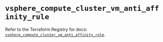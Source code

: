 # `vsphere_compute_cluster_vm_anti_affinity_rule`

Refer to the Terraform Registry for docs: [`vsphere_compute_cluster_vm_anti_affinity_rule`](https://registry.terraform.io/providers/hashicorp/vsphere/2.6.1/docs/resources/compute_cluster_vm_anti_affinity_rule).
